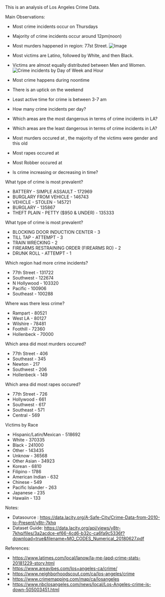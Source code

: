 This is an analysis of Los Angeles Crime Data.

Main Observations:
- Most crime incidents occur on Thursdays
- Majority of crime incidents occur around 12pm(noon)
- Most murders happened in region: 77st Street.
![Image](http://www.lapdwilshire.com/uploads/3/0/7/1/30711601/6222770.jpg?816)
- Most victims are Latino, followed by White, and then Black.
- Victims are almost equally distributed between Men and Women.
![Crime incidents by Day of Week and Hour](https://github.com/nonoumasy/LA-Crime-Data-2015-2019/blob/master/la_crime.png)
- Most crime happens during noontime
- There is an uptick on the weekend
- Least active time for crime is between 3-7 am


- How many crime incidents per day?
- Which areas are the most dangerous in terms of crime incidents in LA?
- Which areas are the least dangerous in terms of crime incidents in LA?
- Most murders occured at , the majority of the victims were gender and this old
- Most rapes occured at
- Most Robber occured at
- Is crime increasing or decreasing in time?




What type of crime is most prevalent?
- BATTERY - SIMPLE ASSAULT              - 172969
- BURGLARY FROM VEHICLE                 - 146743
- VEHICLE - STOLEN                      - 145721
- BURGLARY                              - 135867
- THEFT PLAIN - PETTY ($950 & UNDER)    - 135333

What type of crime is most prevalent?
- BLOCKING DOOR INDUCTION CENTER              - 3
- TILL TAP - ATTEMPT                          - 3
- TRAIN WRECKING                              - 2
- FIREARMS RESTRAINING ORDER (FIREARMS RO)    - 2
- DRUNK ROLL - ATTEMPT                        - 1

Which region had more crime incidents?
- 77th Street   - 131722
- Southwest     - 122674
- N Hollywood   - 103320
- Pacific       - 100906
- Southeast     - 100288

Where was there less crime?
- Rampart      - 80521
- West LA      - 80127
- Wilshire     - 78481
- Foothill     - 72360
- Hollenbeck   - 70000

Which area did most murders occured?
- 77th Street    - 406
- Southeast      - 345
- Newton         - 217
- Southwest      - 206
- Hollenbeck     - 149

Which area did most rapes occured?
- 77th Street    - 726
- Hollywood      - 661
- Southwest      - 617
- Southeast      - 571
- Central        - 569

Victims by Race
- Hispanic/Latin/Mexican   - 518692
- White                    - 370335
- Black                    - 241000
- Other                    - 143435
- Unknow                   - 36568
- Other Asian              - 34923
- Korean                   - 6810
- Filipino                 - 1786
- American Indian          - 632
- Chinese                  - 549
- Pacific Islander         - 263
- Japanese                 - 235
- Hawaiin                  - 133


Notes:

- Datasource : https://data.lacity.org/A-Safe-City/Crime-Data-from-2010-to-Present/y8tr-7khq
- Dataset Guide: https://data.lacity.org/api/views/y8tr-7khq/files/3a2acdce-ef66-4cd6-b32c-ca6fa9c5336f?download=true&filename=MO_CODES_Numerical_20180627.pdf


References:
- https://www.latimes.com/local/lanow/la-me-lapd-crime-stats-20181229-story.html
- https://www.areavibes.com/los+angeles-ca/crime/
- https://www.neighborhoodscout.com/ca/los-angeles/crime
- https://www.crimemapping.com/map/ca/losangeles
- https://www.nbclosangeles.com/news/local/Los-Angeles-crime-is-down-505003451.html

